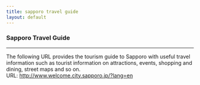 ```yaml
---
title: sapporo travel guide
layout: default
---
```

<!-- MAIN CONTENT -->
<div id="main_content_wrap" class="outer">
  <section id="main_content" class="inner">
  <h3 id="location">Sapporo Travel Guide </h3>
  <hr>    
  <p>The following URL provides the tourism guide to Sapporo with useful travel information such as tourist information on attractions, events, shopping and dining, street maps and so on.<br>  
  URL: <a href="http://www.welcome.city.sapporo.jp/?lang=en">http://www.welcome.city.sapporo.jp/?lang=en</a></p>

</div>
